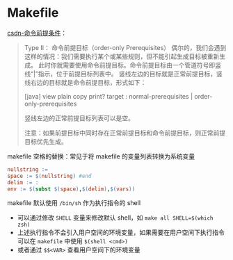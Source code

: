 # Makefile

[csdn-命令前提条件](https://blog.csdn.net/Decisiveness/article/details/52199708?utm_source=blogkpcl12)：

> Type II： 命令前提目标（order-only Prerequisites）
> 偶尔的，我们会遇到这样的情况：我们需要执行某个或某些规则，但不能引起生成目标被重新生成。
> 此时你就需要使用命令前提目标。命令前提目标由一个管道符号即竖线“|”指示，位于前提目标列表中。
> 竖线左边的目标就是正常前提目标，竖线右边的目标就是命令前提目标，形式如下：
>
> [java] view plain copy print?
> target : normal-prerequisites | order-only-prerequisites
>
> 竖线左边的正常前提目标列表可以是空。
>
> 注意：如果前提目标中同时存在正常前提目标和命令前提目标，则正常前提目标优先生成。

makefile 空格的替换：常见于将 makefile 的变量列表转换为系统变量

```makefile
nullstring :=
space := $(nullstring) #end
delim := :
env := $(subst $(space),$(delim),$(vars))
```

makefile 默认使用 `/bin/sh` 作为执行指令的 shell

- 可以通过修改 `SHELL` 变量来修改默认 shell，如 `make all SHELL=$(which zsh)`
- 上述执行指令不会引入用户空间的环境变量，如果需要在用户空间下执行指令可以在 `makefile` 中使用 `$(shell <cmd>)`
- 或者通过 `$$<VAR>` 查看用户空间下的环境变量
